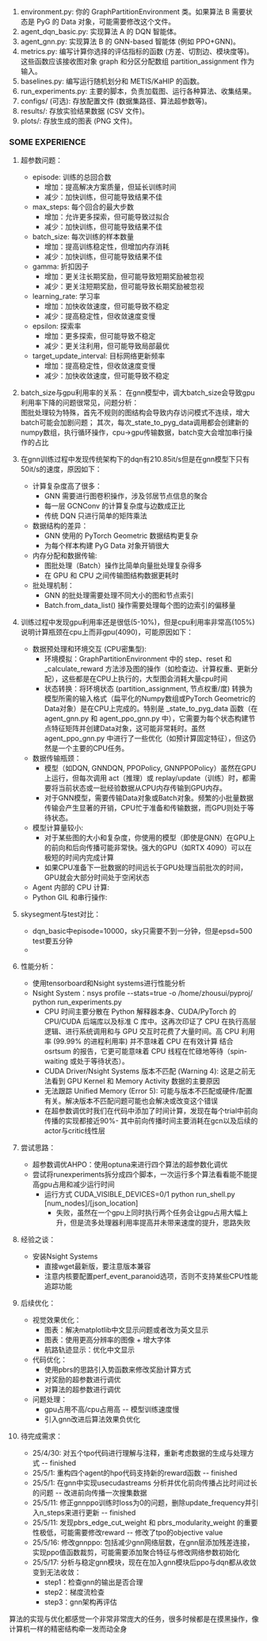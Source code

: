 1. environment.py: 你的 GraphPartitionEnvironment 类。如果算法 B 需要状态是 PyG 的 Data 对象，可能需要修改这个文件。
2. agent_dqn_basic.py: 实现算法 A 的 DQN 智能体。
3. agent_gnn.py: 实现算法 B 的 GNN-based 智能体 (例如 PPO+GNN)。
4. metrics.py: 编写计算你选择的评估指标的函数 (方差、切割边、模块度等)。这些函数应该接收图对象 graph 和分区分配数组 partition_assignment 作为输入。
5. baselines.py: 编写运行随机划分和 METIS/KaHIP 的函数。
6. run_experiments.py: 主要的脚本，负责加载图、运行各种算法、收集结果。
7. configs/ (可选): 存放配置文件 (数据集路径、算法超参数等)。
8. results/: 存放实验结果数据 (CSV 文件)。
9. plots/: 存放生成的图表 (PNG 文件)。



### SOME EXPERIENCE
1. 超参数问题：
    - episode: 训练的总回合数
        - 增加：提高解决方案质量，但延长训练时间
        - 减少：加快训练，但可能导致结果不佳
    - max_steps: 每个回合的最大步数
        - 增加：允许更多探索，但可能导致过拟合
        - 减少：加快训练，但可能导致结果不佳
    - batch_size: 每次训练的样本数量
        - 增加：提高训练稳定性，但增加内存消耗
        - 减少：加快训练，但可能导致结果不佳
    - gamma: 折扣因子
        - 增加：更关注长期奖励，但可能导致短期奖励被忽视
        - 减少：更关注短期奖励，但可能导致长期奖励被忽视
    - learning_rate: 学习率
        - 增加：加快收敛速度，但可能导致不稳定
        - 减少：提高稳定性，但收敛速度变慢
    - epsilon: 探索率
        - 增加：更多探索，但可能导致不稳定
        - 减少：更关注利用，但可能导致局部最优
    - target_update_interval: 目标网络更新频率
        - 增加：提高稳定性，但收敛速度变慢
        - 减少：加快收敛速度，但可能导致不稳定
2. batch_size与gpu利用率的关系：
在gnn模型中，调大batch_size会导致gpu利用率下降的问题很常见，问题分析：  
图批处理较为特殊，首先不规则的图结构会导致内存访问模式不连续，增大batch可能会加剧问题；
其次，每次_state_to_pyg_data调用都会创建新的numpy数组，执行循环操作，cpu->gpu传输数据，batch变大会增加串行操作的占比
3. 在gnn训练过程中发现传统架构下的dqn有210.85it/s但是在gnn模型下只有50it/s的速度，原因如下：  
    - 计算复杂度高了很多：
        - GNN 需要进行图卷积操作，涉及邻居节点信息的聚合
        - 每一层 GCNConv 的计算复杂度与边数成正比
        - 传统 DQN 只进行简单的矩阵乘法
    - 数据结构的差异：
        - GNN 使用的 PyTorch Geometric 数据结构更复杂
        - 为每个样本构建 PyG Data 对象开销很大
    - 内存分配和数据传输:
        - 图批处理（Batch）操作比简单向量批处理复杂得多
        - 在 GPU 和 CPU 之间传输图结构数据更耗时
    - 批处理机制：
        - GNN 的批处理需要处理不同大小的图和节点索引
        - Batch.from_data_list() 操作需要处理每个图的边索引的偏移量
4. 训练过程中发现gpu利用率还是很低(5-10%)，但是cpu利用率非常高(105%)  
说明计算瓶颈在cpu上而非gpu(4090)，可能原因如下：
    - 数据预处理和环境交互 (CPU密集型):
        - 环境模拟：GraphPartitionEnvironment 中的 step、reset 和 _calculate_reward 方法涉及图的操作（如检查边、计算权重、更新分配），这些都是在CPU上执行的，大型图会消耗大量cpu时间
        - 状态转换：将环境状态 (partition_assignment, 节点权重/度) 转换为模型所需的输入格式（扁平化的Numpy数组或PyTorch Geometric的Data对象）是在CPU上完成的。特别是 _state_to_pyg_data 函数（在 agent_gnn.py 和 agent_ppo_gnn.py 中），它需要为每个状态构建节点特征矩阵并创建Data对象，这可能非常耗时。虽然 agent_ppo_gnn.py 中进行了一些优化（如预计算固定特征），但这仍然是一个主要的CPU任务。
    - 数据传输瓶颈：
        - 模型（如DQN, GNNDQN, PPOPolicy, GNNPPOPolicy）虽然在GPU上运行，但每次调用 act（推理）或 replay/update（训练）时，都需要将当前状态或一批经验数据从CPU内存传输到GPU内存。
        - 对于GNN模型，需要传输Data对象或Batch对象。频繁的小批量数据传输会产生显著的开销，CPU忙于准备和传输数据，而GPU则处于等待状态。
    - 模型计算量较小:
        - 对于某些图的大小和复杂度，你使用的模型（即使是GNN）在GPU上的前向和后向传播可能非常快。强大的GPU（如RTX 4090）可以在极短的时间内完成计算
        - 如果CPU准备下一批数据的时间远长于GPU处理当前批次的时间，GPU就会大部分时间处于空闲状态
    - Agent 内部的 CPU 计算:
    - Python GIL 和串行操作:

5. skysegment与test对比：
    - dqn_basic中episode=10000，sky只需要不到一分钟，但是epsd=500 test要五分钟
    - 

6. 性能分析：
   - 使用tensorboard和Nsight systems进行性能分析
   - Nsight System：nsys profile --stats=true -o /home/zhousui/pyproj/ python run_experiments.py
     - CPU 时间主要分散在 Python 解释器本身、CUDA/PyTorch 的 CPU/CUDA 后端库以及标准 C 库中。这再次印证了 CPU 在执行高层逻辑、进行系统调用和与 GPU 交互时花费了大量时间。高 CPU 利用率 (99.99% 的进程利用率) 并不意味着 CPU 在有效计算
       结合 osrtsum 的报告，它更可能意味着 CPU 线程在忙碌地等待（spin-waiting 或处于等待状态）。
     - CUDA Driver/Nsight Systems 版本不匹配 (Warning 4): 这是之前无法看到 GPU Kernel 和 Memory Activity 数据的主要原因
     - 无法跟踪 Unified Memory (Error 5): 可能与版本不匹配或硬件/配置有关。解决版本不匹配问题可能也会解决或改变这个错误
     - 在超参数调优时我们在代码中添加了时间计算，发现在每个trial中前向传播的实现都接近90%-
     其中前向传播时间主要消耗在gcn以及后续的actor与critic线性层


7. 尝试思路：
    - 超参数调优AHPO：使用optuna来进行四个算法的超参数化调优
    - 尝试将runexperiments拆分成四个脚本，一次运行多个算法看看能不能提高gpu占用和减少运行时间
        - 运行方式 CUDA_VISIBLE_DEVICES=0/1 python run_shell.py [num_nodes]/[json_location]
            - 失败，虽然在一个gpu上同时执行两个任务会让gpu占用大幅上升，但是流多处理器利用率提高并未带来速度的提升，思路失败

8. 经验之谈：
    - 安装Nsight Systems
        - 直接wget最新版，要注意版本兼容
        - 注意内核要配置perf_event_paranoid选项，否则不支持某些CPU性能追踪功能
    
9. 后续优化：
    - 视觉效果优化：
        - 图表：解决matplotlib中文显示问题或者改为英文显示
        - 图表：使用更高分辨率的图像 + 增大字体
        - 航路轨迹显示：优化中文显示
    - 代码优化：
        - 使用pbrs的思路引入势函数来修改奖励计算方式
        - 对奖励的超参数进行调优
        - 对算法的超参数进行调优
    - 问题处理：
        - gpu占用不高/cpu占用高 -- 模型训练速度慢
        - 引入gnn改进后算法效果负优化

10. 待完成需求：
    - 25/4/30: 对五个tpo代码进行理解与注释，重新考虑数据的生成与处理方式  -- finished
    - 25/5/1: 重构四个agent的hpo代码支持新的reward函数      -- finished
    - 25/5/1: 在gnn中实现usecudastreams 分析并优化前向传播占比时间过长的问题  -- 改进前向传播一次搜集数据
    - 25/5/11: 修正gnnppo训练时loss为0的问题，删除update_frequency并引入n_steps来进行更新  -- finished
    - 25/5/11: 发现pbrs_edge_cut_weight 和 pbrs_modularity_weight 的重要性极低，可能需要修改reward -- 修改了tpo的objective value
    - 25/5/16: 修改gnnppo: 包括减少gnn网络层数，在gnn层添加残差连接，实现ppo值函数裁剪，可能需要添加聚合特征与修改网络参数初始化
    - 25/5/17: 分析与稳定gnn模块，现在在加入gnn模块后ppo与dqn都从收敛变到无法收敛：
        - step1：检查gnn的输出是否合理  
        - step2：梯度流检查
        - step3：gnn架构再评估

算法的实现与优化都感觉一个非常非常庞大的任务，很多时候都是在摸黑操作，像计算机一样的精密结构牵一发而动全身